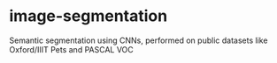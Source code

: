 # image-segmentation
Semantic segmentation using CNNs, performed on public datasets like Oxford/IIIT Pets and PASCAL VOC
